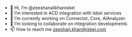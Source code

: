 - 👋 Hi, I’m @zeeshanalikhanisbei
- 👀 I’m interested in ACD integration with Isbei services
- 🌱 I’m currently working on Connector, Core, AiAnalyzer.
- 💞️ I’m looking to collaborate on integration developments
- 📫 How to reach me zeeshan.khan@isbei.com

<!---
zeeshanalikhanisbei/zeeshanalikhanisbei is a ✨ special ✨ repository because its `README.md` (this file) appears on your GitHub profile.
You can click the Preview link to take a look at your changes.
--->
